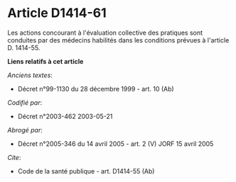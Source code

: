 # Article D1414-61

Les actions concourant à l'évaluation collective des pratiques sont conduites par des médecins habilités dans les conditions
prévues à l'article D. 1414-55.

**Liens relatifs à cet article**

_Anciens textes_:

  - Décret n°99-1130 du 28 décembre 1999 - art. 10 (Ab)

_Codifié par_:

  - Décret n°2003-462 2003-05-21

_Abrogé par_:

  - Décret n°2005-346 du 14 avril 2005 - art. 2 (V) JORF 15 avril 2005

_Cite_:

  - Code de la santé publique - art. D1414-55 (Ab)
